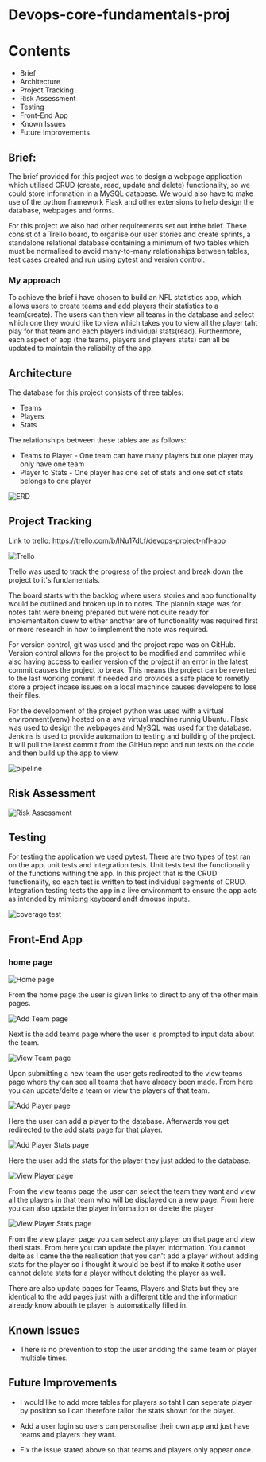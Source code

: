 # Devops-core-fundamentals-proj


# Contents
* Brief
* Architecture
* Project Tracking
* Risk Assessment
* Testing
* Front-End App
* Known Issues
* Future Improvements



## Brief:

The brief provided for this project was to design a webpage application which utilised CRUD (create, read, update and delete) functionality, so we could store information in a MySQL database. We would also have to make use of the python framework Flask and other extensions to help design the database, webpages and forms. 

For this project we also had other requirements set out inthe brief. These consist of a Trello board, to organise our user stories and create sprints, a standalone relational database containing a minimum of two tables which must be normalised to avoid many-to-many relationships between tables, test cases created and run using pytest and version control.

### My approach

To achieve the brief i have chosen to build an NFL statistics app, which allows users to create teams and add players their statistics to a team(create). The users can then view all teams in the database and select which one they would like to view which takes you to view all the player taht play for that team and each players individual stats(read). Furthermore, each aspect of app (the teams, players and players stats) can all be updated to maintain the reliabilty of the app.


## Architecture

The database for this project consists of three tables:
- Teams
- Players
- Stats

The relationships between these tables are as follows:
- Teams to Player - One team can have many players but one player may only have one team
- Player to Stats - One player has one set of stats and one set of stats belongs to one player

![ERD](https://github.com/BFDarian/Devops-core-fundamentals-proj/blob/dev/design/NFL_ERD.png)


## Project Tracking



Link to trello: https://trello.com/b/lNu17dLf/devops-project-nfl-app


![Trello](https://github.com/BFDarian/Devops-core-fundamentals-proj/blob/dev/design/Trello.png)

Trello was used to track the progress of the project and break down the project to it's fundamentals.

The board starts with the backlog where users stories and app functionality would be outlined and broken up in to notes. The plannin stage was for notes taht were bneing prepared but were not quite ready for implementaiton duew to either another are of functionality was required first or more research in how to implement the note was required.


For version control, git was used and the project repo was on GitHub. Version control allows for the project to be modified and commited while also having access to earlier version of the project if an error in the latest commit causes the project to break. This means the project can be reverted to the last working commit if needed and provides a safe place to rometly store a project incase issues on a local machince causes developers to lose their files. 

For the development of  the project python was used with a virtual environment(venv) hosted on a aws virtual machine runnig Ubuntu. Flask was used to design the webpages and MySQL was used for the database. Jenkins is used to provide automation to testing and building of the project. It will pull the latest commit from the GitHub repo and run tests on the code and then build up the app to view. 

![pipeline](https://github.com/BFDarian/Devops-core-fundamentals-proj/blob/dev/design/Risk_assessment.png)



## Risk Assessment

![Risk Assessment](https://github.com/BFDarian/Devops-core-fundamentals-proj/blob/dev/design/Risk_assessment.png)


## Testing

For testing the application we used pytest. There are two types of test ran on the app, unit tests and integration tests. Unit tests test the functionality of the functions withing the app. In this project that is the CRUD functionality, so each test is written to test individual segments of CRUD. Integration testing tests the app in a live environment to ensure the app acts as intended by mimicing keyboard andf dmouse inputs.

![coverage test](https://github.com/BFDarian/Devops-core-fundamentals-proj/blob/dev/design/CoverageReport.png)


## Front-End App

### home page


![Home page](https://github.com/BFDarian/Devops-core-fundamentals-proj/blob/dev/design/home.png)

From the home page the user is given links to direct to any of the other main pages.

![Add Team page](https://github.com/BFDarian/Devops-core-fundamentals-proj/blob/dev/design/newTeam.png)

Next is the add teams page where the user is prompted to input data about the team.

![View Team page](https://github.com/BFDarian/Devops-core-fundamentals-proj/blob/dev/design/viewTeam.png)

Upon submitting a new team the user gets redirected to the view teams page where thy can see all teams that have already been made. From here you can update/delte a team or view the players of that team.


![Add Player page](https://github.com/BFDarian/Devops-core-fundamentals-proj/blob/dev/design/newPlay.png)

Here the user can add a player to the database. Afterwards you get redirected to the add stats page for that player.


![Add Player Stats page](https://github.com/BFDarian/Devops-core-fundamentals-proj/blob/dev/design/AddPlayerStat.png)

Here the user add the stats for the player they just added to the database.

![View Player page](https://github.com/BFDarian/Devops-core-fundamentals-proj/blob/dev/design/viewPlayer.png)

From the view teams page the user can select the team they want and view all the players in that team who will be displayed on a new page. From here you can also update the player information or delete the player

![View Player Stats page](https://github.com/BFDarian/Devops-core-fundamentals-proj/blob/dev/design/ViewStats.png)

From the view player page you can select any player on that page and view theri stats. From here you can update the player information. You cannot delte as I came the the realisation that you can't add a player without adding stats for the player so i thought it would be best if to make it sothe user cannot delete stats for a player without deleting the player as well.

There are also update pages for Teams, Players and Stats but they are identical to the add pages just with a different title and the information already know abouth te player is automatically filled in.


## Known Issues

- There is no prevention to stop the user andding the same team or player multiple times.

## Future Improvements

- I would like to add more tables for players so taht I can seperate player by position so I can therefore tailor the stats shown for the player.

- Add a user login so users can personalise their own app and just have teams and players they want.

- Fix the issue stated above so that teams and players only appear once. 